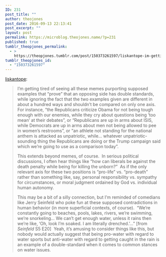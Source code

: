 ```yaml
---
ID: 231
post_title: ""
author: theojones
post_date: 2016-09-13 22:13:41
post_excerpt: ""
layout: post
permalink: https://microblog.theojones.name/?p=231
published: true
tumblr_theopjones_permalink:
  - >
    https://theopjones.tumblr.com/post/150373261597/liskantope-im-getting-tired-of-seeing-all
tumblr_theopjones_id:
  - "150373261597"
---
```

<p><a class="tumblr_blog" href="http://liskantope.tumblr.com/post/150372422569">liskantope</a>:</p>
<blockquote>
<p>I’m getting tired of seeing all these memes purporting supposed examples that “prove” that an opposing side has double standards, while ignoring the fact that the two examples given are different in about a hundred ways and shouldn’t be compared on only one axis.  For instance, “the Republicans criticize Obama for not being tough enough with our enemies, while they cry about questions being ‘too mean’ at their debates”, or “Republicans are up in arms about ISIS, while Democrats are up in arms about men not being allowed to pee in women’s restrooms”, or “an athlete not standing for the national anthem is attacked as unpatriotic, while… whatever unpatriotic-sounding thing the Republicans are doing or the Trump campaign said which we’re going to use as a comparison today”.</p>
<p>This extends beyond memes, of course.  In serious political discussions, I often hear things like “how can liberals be against the death penalty while being for killing the unborn?”  As if the only relevant axis for these two positions is “pro-life” vs. “pro-death” rather than something like, say, personal responsibility vs. sympathy for circumstances, or moral judgment ordained by God vs. individual human autonomy.<br /></p>
<p>This may be a bit of a silly connection, but I’m reminded of comedians like Jerry Seinfeld who poke fun at these supposed contradictions in human behavior (in more superficial contexts, of course).  
“We’re constantly going to beaches, pools, lakes, rivers,
 we’re swimming, we’re snorkeling… We can’t get enough water, unless it rains then 
we’re like, ‘Oh, look I’m soaked. I am literally drenched.’…” [from <i>Seinfeld</i> S5 E20]  Yeah, it’s amusing to consider things like this, but nobody would actually suggest that being pro-water with regard to water sports but anti-water with regard to getting caught in the rain is an example of a double-standard when it comes to common stances on water issues.<br /></p>
</blockquote>